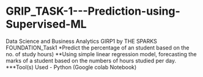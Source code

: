# GRIP_TASK-1---Prediction-using-Supervised-ML
Data Science and Business Analytics GIRP1 by THE SPARKS FOUNDATION_Task1 *Predict the percentage of an student based on the no. of study hours) **Using simple linear regression model, forecasting the marks of a student based on the numbers of hours studied per day. ***Tool(s) Used - Python (Google colab Notebook)
